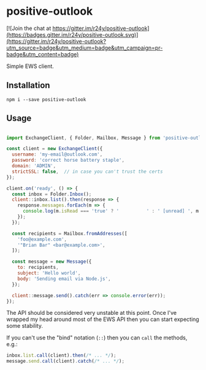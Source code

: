 # positive-outlook

[![Join the chat at https://gitter.im/r24y/positive-outlook](https://badges.gitter.im/r24y/positive-outlook.svg)](https://gitter.im/r24y/positive-outlook?utm_source=badge&utm_medium=badge&utm_campaign=pr-badge&utm_content=badge)

Simple EWS client.

## Installation

```
npm i --save positive-outlook
```

## Usage

```js

import ExchangeClient, { Folder, Mailbox, Message } from 'positive-outlook';

const client = new ExchangeClient({
  username: 'my-email@outlook.com',
  password: 'correct horse battery staple',
  domain: 'ADMIN',
  strictSSL: false,  // in case you can't trust the certs
});

client.on('ready', () => {
  const inbox = Folder.Inbox();
  client::inbox.list().then(response => {
    response.messages.forEach(m => {
      console.log(m.isRead === 'true' ? '          ' : ' [unread] ', m.subject);
    });
  });

  const recipients = Mailbox.fromAddresses([
    'foo@example.com',
    '"Brian Bar" <bar@example.com>',
  ]);

  const message = new Message({
    to: recipients,
    subject: 'Hello world',
    body: 'Sending email via Node.js',
  });

  client::message.send().catch(err => console.error(err));
});
```

The API should be considered very unstable at this point. Once I've wrapped my head around most of the EWS API then you can start expecting some stability.

If you can't use the "bind" notation (`::`) then you can `call` the methods, e.g.:

```js
inbox.list.call(client).then(/* ... */);
message.send.call(client).catch(/* ... */);
```
